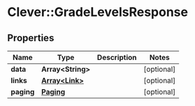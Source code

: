 # Clever::GradeLevelsResponse

## Properties
Name | Type | Description | Notes
------------ | ------------- | ------------- | -------------
**data** | **Array&lt;String&gt;** |  | [optional] 
**links** | [**Array&lt;Link&gt;**](Link.md) |  | [optional] 
**paging** | [**Paging**](Paging.md) |  | [optional] 


